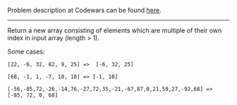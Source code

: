 Problem description at Codewars can be found
[here](https://www.codewars.com/kata/5a34b80155519e1a00000009/train/python).

-------------

Return a new array consisting of elements which are multiple of their own index in input array
(length > 1).
<br>

Some cases:
```
[22, -6, 32, 82, 9, 25] =>  [-6, 32, 25]

[68, -1, 1, -7, 10, 10] => [-1, 10]

[-56,-85,72,-26,-14,76,-27,72,35,-21,-67,87,0,21,59,27,-92,68] => [-85, 72, 0, 68]
```
